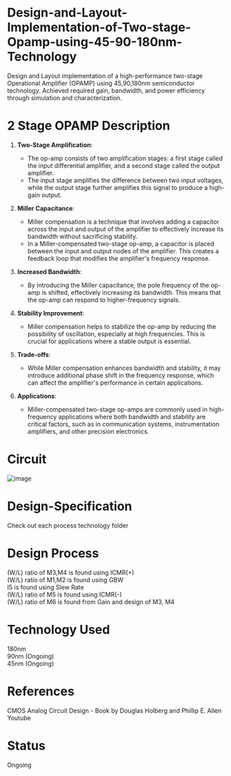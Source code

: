 # Design-and-Layout-Implementation-of-Two-stage-Opamp-using-45-90-180nm-Technology
Design and Layout implementation of a high-performance two-stage Operational Amplifier (OPAMP) using 45,90,180nm semiconductor technology. Achieved required gain, bandwidth, and power efficiency through simulation and characterization.

# 2 Stage OPAMP Description
1. **Two-Stage Amplification**:
   - The op-amp consists of two amplification stages: a first stage called the input differential amplifier, and a second stage called the output amplifier.
   - The input stage amplifies the difference between two input voltages, while the output stage further amplifies this signal to produce a high-gain output.

2. **Miller Capacitance**:
   - Miller compensation is a technique that involves adding a capacitor across the input and output of the amplifier to effectively increase its bandwidth without sacrificing stability.
   - In a Miller-compensated two-stage op-amp, a capacitor is placed between the input and output nodes of the amplifier. This creates a feedback loop that modifies the amplifier's frequency response.

3. **Increased Bandwidth**:
   - By introducing the Miller capacitance, the pole frequency of the op-amp is shifted, effectively increasing its bandwidth. This means that the op-amp can respond to higher-frequency signals.

4. **Stability Improvement**:
   - Miller compensation helps to stabilize the op-amp by reducing the possibility of oscillation, especially at high frequencies. This is crucial for applications where a stable output is essential.

5. **Trade-offs**:
   - While Miller compensation enhances bandwidth and stability, it may introduce additional phase shift in the frequency response, which can affect the amplifier's performance in certain applications.

6. **Applications**:
   - Miller-compensated two-stage op-amps are commonly used in high-frequency applications where both bandwidth and stability are critical factors, such as in communication systems, instrumentation amplifiers, and other precision electronics.

# Circuit
![image](https://github.com/chennakeshavadasa/Design-and-Layout-Implementation-of-Two-stage-Opamp-using-45-90-180nm-Technology/assets/123294639/a5308f86-378b-4f4c-ae18-80641894a93e)

# Design-Specification
Check out each process technology folder 

# Design Process 
(W/L) ratio of M3,M4 is found using ICMR(+) <br> 
(W/L) ratio of M1,M2 is found using GBW <br>
I5 is found using Slew Rate <br>
(W/L) ratio of M5 is found using ICMR(-) <br>
(W/L) ratio of M6 is found from Gain and design of M3, M4 <br>

# Technology Used
180nm <br>
90nm (Ongoing) <br>
45nm (Ongoing) <br>

# References 
CMOS Analog Circuit Design - Book by Douglas Holberg and Phillip E. Allen <br>
Youtube

# Status
Ongoing





